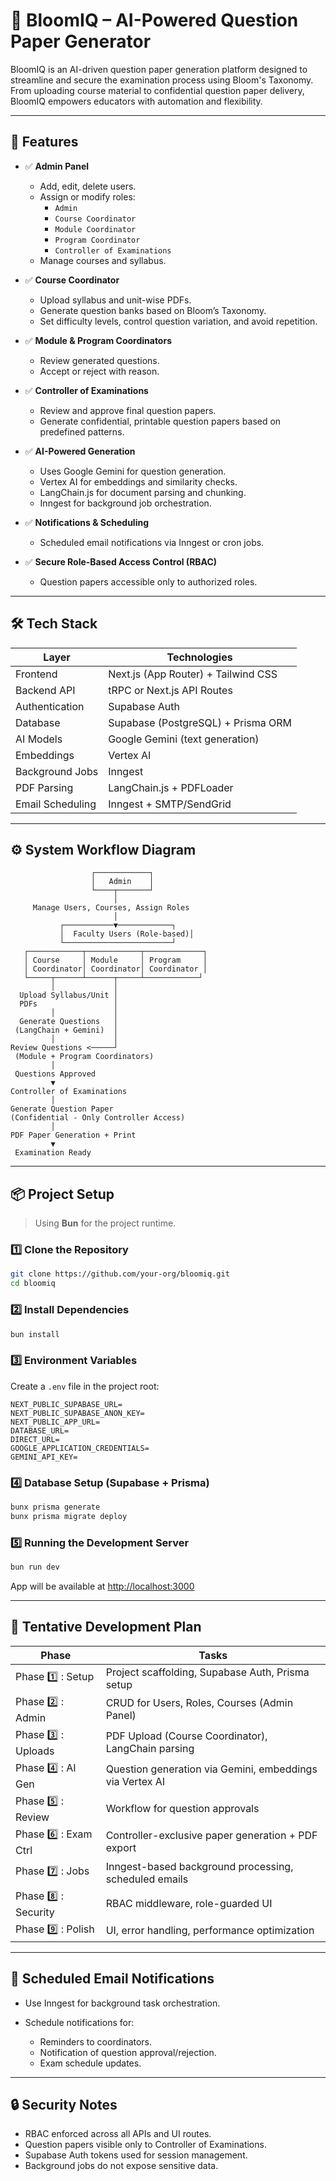 # 📄 BloomIQ – AI-Powered Question Paper Generator

BloomIQ is an AI-driven question paper generation platform designed to streamline and secure the examination process using Bloom's Taxonomy. From uploading course material to confidential question paper delivery, BloomIQ empowers educators with automation and flexibility.

---

## 🚀 Features

- ✅ **Admin Panel**
  - Add, edit, delete users.
  - Assign or modify roles:
    - `Admin`
    - `Course Coordinator`
    - `Module Coordinator`
    - `Program Coordinator`
    - `Controller of Examinations`
  - Manage courses and syllabus.

- ✅ **Course Coordinator**
  - Upload syllabus and unit-wise PDFs.
  - Generate question banks based on Bloom’s Taxonomy.
  - Set difficulty levels, control question variation, and avoid repetition.

- ✅ **Module & Program Coordinators**
  - Review generated questions.
  - Accept or reject with reason.

- ✅ **Controller of Examinations**
  - Review and approve final question papers.
  - Generate confidential, printable question papers based on predefined patterns.

- ✅ **AI-Powered Generation**
  - Uses Google Gemini for question generation.
  - Vertex AI for embeddings and similarity checks.
  - LangChain.js for document parsing and chunking.
  - Inngest for background job orchestration.

- ✅ **Notifications & Scheduling**
  - Scheduled email notifications via Inngest or cron jobs.

- ✅ **Secure Role-Based Access Control (RBAC)**
  - Question papers accessible only to authorized roles.

---

## 🛠️ Tech Stack

| Layer                | Technologies                        |
|----------------------|-------------------------------------|
| Frontend             | Next.js (App Router) + Tailwind CSS |
| Backend API          | tRPC or Next.js API Routes          |
| Authentication       | Supabase Auth                       |
| Database             | Supabase (PostgreSQL) + Prisma ORM  |
| AI Models            | Google Gemini (text generation)     |
| Embeddings           | Vertex AI                           |
| Background Jobs      | Inngest                              |
| PDF Parsing          | LangChain.js + PDFLoader            |
| Email Scheduling     | Inngest + SMTP/SendGrid             |

---

## ⚙️ System Workflow Diagram

```plaintext
                  ┌────────────┐
                  │   Admin    │
                  └────┬───────┘
                       │
     Manage Users, Courses, Assign Roles
                       │
           ┌───────────▼────────────┐
           │  Faculty Users (Role-based)│
           └────────────────────────┘
   ┌────────────┬────────────┬─────────────┐
   │ Course     │ Module     │ Program     │
   │ Coordinator│ Coordinator│ Coordinator │
   └─────┬──────┴──────┬─────┴────────────┘
         │             │
  Upload Syllabus/Unit │
  PDFs                 │
         │             │
  Generate Questions   │
 (LangChain + Gemini)  │
         │             │
Review Questions <─────┘
 (Module + Program Coordinators)
         │
 Questions Approved
         ▼
Controller of Examinations
         │
Generate Question Paper
(Confidential - Only Controller Access)
         │
PDF Paper Generation + Print
         ▼
 Examination Ready
````

---

## 📦 Project Setup

> Using **Bun** for the project runtime.

### 1️⃣ Clone the Repository

```bash
git clone https://github.com/your-org/bloomiq.git
cd bloomiq
```

### 2️⃣ Install Dependencies

```bash
bun install
```

### 3️⃣ Environment Variables

Create a `.env` file in the project root:

```dotenv
NEXT_PUBLIC_SUPABASE_URL=
NEXT_PUBLIC_SUPABASE_ANON_KEY=
NEXT_PUBLIC_APP_URL=
DATABASE_URL=
DIRECT_URL=
GOOGLE_APPLICATION_CREDENTIALS=
GEMINI_API_KEY=
```

### 4️⃣ Database Setup (Supabase + Prisma)

```bash
bunx prisma generate
bunx prisma migrate deploy
```


### 5️⃣ Running the Development Server

```bash
bun run dev
```

App will be available at [http://localhost:3000](http://localhost:3000)

---

## 📅 Tentative Development Plan

| Phase                 | Tasks                                                    |
| --------------------- | -------------------------------------------------------- |
| Phase 1️⃣ : Setup     | Project scaffolding, Supabase Auth, Prisma setup         |
| Phase 2️⃣ : Admin     | CRUD for Users, Roles, Courses (Admin Panel)             |
| Phase 3️⃣ : Uploads   | PDF Upload (Course Coordinator), LangChain parsing       |
| Phase 4️⃣ : AI Gen    | Question generation via Gemini, embeddings via Vertex AI |
| Phase 5️⃣ : Review    | Workflow for question approvals                          |
| Phase 6️⃣ : Exam Ctrl | Controller-exclusive paper generation + PDF export       |
| Phase 7️⃣ : Jobs      | Inngest-based background processing, scheduled emails    |
| Phase 8️⃣ : Security  | RBAC middleware, role-guarded UI                         |
| Phase 9️⃣ : Polish    | UI, error handling, performance optimization             |

---

## 📧 Scheduled Email Notifications

* Use Inngest for background task orchestration.
* Schedule notifications for:

  * Reminders to coordinators.
  * Notification of question approval/rejection.
  * Exam schedule updates.

---

## 🔒 Security Notes

* RBAC enforced across all APIs and UI routes.
* Question papers visible only to Controller of Examinations.
* Supabase Auth tokens used for session management.
* Background jobs do not expose sensitive data.

